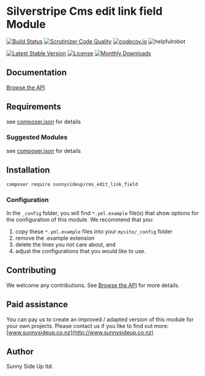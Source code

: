 # Silverstripe Cms edit link field Module
[![Build Status](https://travis-ci.org/sunnysideup/silverstripe-silverstripe-cms_edit_link_field.svg?branch=master)](https://travis-ci.org/sunnysideup/silverstripe-silverstripe-cms_edit_link_field)
[![Scrutinizer Code Quality](https://scrutinizer-ci.com/g/sunnysideup/silverstripe-silverstripe-cms_edit_link_field/badges/quality-score.png?b=master)](https://scrutinizer-ci.com/g/sunnysideup/silverstripe-silverstripe-cms_edit_link_field/?branch=master)
[![codecov.io](https://codecov.io/github/sunnysideup/silverstripe-silverstripe-cms_edit_link_field/coverage.svg?branch=master)](https://codecov.io/github/sunnysideup/silverstripe-silverstripe-cms_edit_link_field?branch=master)
![helpfulrobot](https://helpfulrobot.io/sunnysideup/silverstripe-cms_edit_link_field/badge)

[![Latest Stable Version](https://poser.pugx.org/sunnysideup/silverstripe-cms_edit_link_field/version)](https://packagist.org/packages/sunnysideup/silverstripe-cms_edit_link_field)
[![License](https://poser.pugx.org/sunnysideup/silverstripe-cms_edit_link_field/license)](https://packagist.org/packages/sunnysideup/silverstripe-cms_edit_link_field)
[![Monthly Downloads](https://poser.pugx.org/sunnysideup/silverstripe-cms_edit_link_field/d/monthly)](https://packagist.org/packages/sunnysideup/silverstripe-cms_edit_link_field)


## Documentation

[Browse the API](docs/en/index.xhtml)

## Requirements


see [composer.json](composer.json) for details

### Suggested Modules

see [composer.json](composer.json) for details


## Installation

```
composer require sunnysideup/cms_edit_link_field
```

### Configuration

In the `_config` folder, you will find `*.yml.example` file(s) that show options for
the configuration of this module. We recommend that you:

  1. copy these `*.yml.example` files into your
`mysite/_config` folder
  2. remove the .example extension
  3. delete the lines you not care about, and
  4. adjust the configurations that you would like to use.


## Contributing

We welcome any contributions. See [Browse the API](CONTRIBUTING.md) for more details.

## Paid assistance

You can pay us to create an improved / adapted version of this module for your own projects.  Please contact us if you like to find out more: [www.sunnysideup.co.nz](http://www.sunnysideup.co.nz)

## Author

Sunny Side Up ltd.
